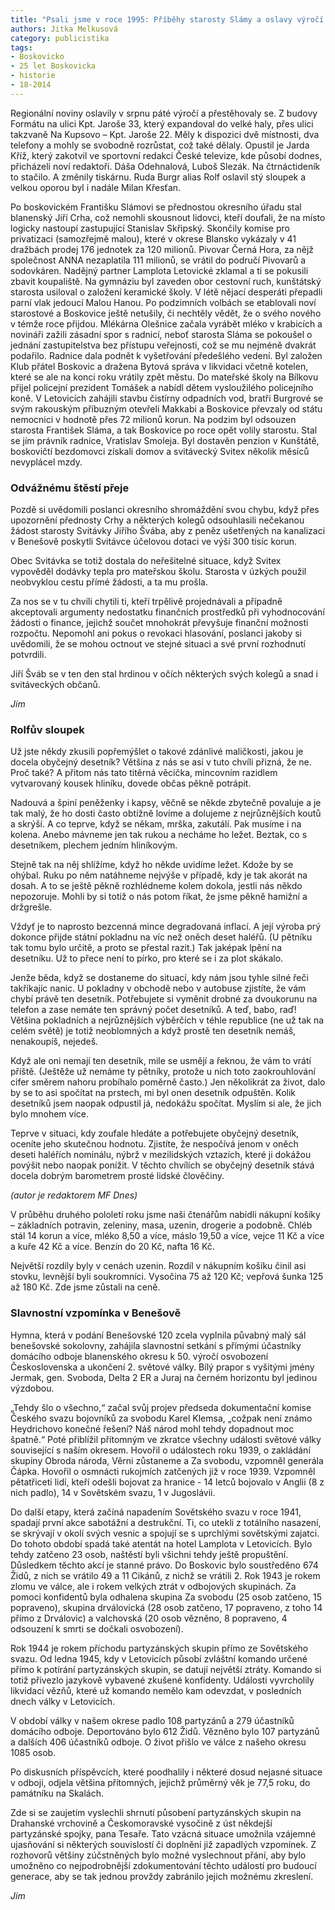 ```yaml
---
title: "Psali jsme v roce 1995: Příběhy starosty Slámy a oslavy výročí konce války"
authors: Jitka Melkusová
category: publicistika
tags:
- Boskovicko
- 25 let Boskovicka
- historie
- 18-2014
---
```


Regionální noviny oslavily v srpnu páté výročí a přestěhovaly se. Z budovy Formátu na ulici Kpt. Jaroše 33, který expandoval do velké haly, přes ulici takzvaně Na Kupsovo – Kpt. Jaroše 22. Měly k dispozici dvě místnosti, dva telefony a mohly se svobodně rozrůstat, což také dělaly. Opustil je Jarda Kříž, který zakotvil ve sportovní redakci České televize, kde působí dodnes, přicházeli noví redaktoři. Dáša Odehnalová, Luboš Slezák. Na čtrnáctideník to stačilo. A změnily tiskárnu. Ruda Burgr alias Rolf oslavil stý sloupek a velkou oporou byl i nadále Milan Křesťan.

Po boskovickém Františku Slámovi se přednostou okresního úřadu stal blanenský Jiří Crha, což nemohli skousnout lidovci, kteří doufali, že na místo logicky nastoupí zastupující Stanislav Skřipský. Skončily komise pro privatizaci (samozřejmě malou), které v okrese Blansko vykázaly v 41 dražbách prodej 176 jednotek za 120 milionů. Pivovar Černá Hora, za nějž společnost ANNA nezaplatila 111 milionů, se vrátil do područí Pivovarů a sodovkáren. Nadějný partner Lamplota Letovické zklamal a ti se pokusili zbavit koupaliště. Na gymnáziu byl zaveden obor cestovní ruch, kunštátský starosta usiloval o založení keramické školy. V létě nějací desperáti přepadli parní vlak jedoucí Malou Hanou. Po podzimních volbách se etablovali noví starostové a Boskovice ještě netušily, či nechtěly vědět, že o svého nového v témže roce přijdou. Mlékárna Olešnice začala vyrábět mléko v krabicích a novináři zažili zásadní spor s radnicí, neboť starosta Sláma se pokoušel o jednání zastupitelstva bez přístupu veřejnosti, což se mu nejméně dvakrát podařilo. Radnice dala podnět k vyšetřování předešlého vedení. Byl založen Klub přátel Boskovic a dražena Bytová správa v likvidaci včetně kotelen, které se ale na konci roku vrátily zpět městu. Do mateřské školy na Bílkovu přijel policejní prezident Tomášek a nabídl dětem vysloužilého policejního koně. V Letovicích zahájili stavbu čistírny odpadních vod, bratři Burgrové se svým rakouským příbuzným otevřeli Makkabi a Boskovice převzaly od státu nemocnici v hodnotě přes 72 milionů korun. Na podzim byl odsouzen starosta František Sláma, a tak Boskovice po roce opět volily starostu. Stal se jím právník radnice, Vratislav Smoleja. Byl dostavěn penzion v Kunštátě, boskovičtí bezdomovci získali domov a svitávecký Svitex několik měsíců nevyplácel mzdy.

### Odvážnému štěstí přeje

Pozdě si uvědomili poslanci okresního shromáždění svou chybu, když přes upozornění přednosty Crhy a některých kolegů odsouhlasili nečekanou žádost starosty Svitávky Jiřího Švába, aby z peněz ušetřených na kanalizaci v Benešově poskytli Svitávce účelovou dotaci ve výši 300 tisíc korun.

Obec Svitávka se totiž dostala do neřešitelné situace, když Svitex vypověděl dodávky tepla pro mateřskou školu. Starosta v úzkých použil neobvyklou cestu přímé žádosti, a ta mu prošla.

Za nos se v tu chvíli chytili ti, kteří trpělivě projednávali a případně akceptovali argumenty nedostatku finančních prostředků při vyhodnocování žádosti o finance, jejichž součet mnohokrát převyšuje finanční možnosti rozpočtu. Nepomohl ani pokus o revokaci hlasování, poslanci jakoby si uvědomili, že se mohou octnout ve stejné situaci a své první rozhodnutí potvrdili.

Jiří Šváb se v ten den stal hrdinou v očích některých svých kolegů a snad i svitáveckých občanů.

*Jim*

### Rolfův sloupek

Už jste někdy zkusili popřemýšlet o takové zdánlivé maličkosti, jakou je docela obyčejný desetník? Většina z nás se asi v tuto chvíli přizná, že ne. Proč také? A přitom nás tato titěrná věcička, mincovním razidlem vytvarovaný kousek hliníku, dovede občas pěkně potrápit.

Nadouvá a špiní peněženky i kapsy, věčně se někde zbytečně povaluje a je tak malý, že ho dosti často obtížně lovíme a dolujeme z nejrůznějších koutů a skrýší. A co teprve, když se někam, mrška, zakutálí. Pak musíme i na kolena. Anebo mávneme jen tak rukou a necháme ho ležet. Beztak, co s desetníkem, plechem jedním hliníkovým.

Stejně tak na něj shlížíme, když ho někde uvidíme ležet. Kdože by se ohýbal. Ruku po něm natáhneme nejvýše v případě, kdy je tak akorát na dosah. A to se ještě pěkně rozhlédneme kolem dokola, jestli nás někdo nepozoruje. Mohli by si totiž o nás potom říkat, že jsme pěkně hamižní a držgrešle.

Vždyť je to naprosto bezcenná mince degradovaná inflací. A její výroba prý dokonce přijde státní pokladnu na víc než oněch deset haléřů. (U pětníku tak tomu bylo určitě, a proto se přestal razit.) Tak jaképak lpění na desetníku. Už to přece není to pírko, pro které se i za plot skákalo.

Jenže běda, když se dostaneme do situací, kdy nám jsou tyhle silné řeči takříkajíc nanic. U pokladny v obchodě nebo v autobuse zjistíte, že vám chybí právě ten desetník. Potřebujete si vyměnit drobné za dvoukorunu na telefon a zase nemáte ten správný počet desetníků. A teď, babo, raď! Většina pokladních a nejrůznějších výběrčích v téhle republice (ne už tak na celém světě) je totiž neoblomných a když prostě ten desetník nemáš, nenakoupíš, nejedeš.

Když ale oni nemají ten desetník, mile se usmějí a řeknou, že vám to vrátí příště. (Ještěže už nemáme ty pětníky, protože u nich toto zaokrouhlování cifer směrem nahoru probíhalo poměrně často.) Jen několikrát za život, dalo by se to asi spočítat na prstech, mi byl onen desetník odpuštěn. Kolik desetníků jsem naopak odpustil já, nedokážu spočítat. Myslím si ale, že jich bylo mnohem více.

Teprve v situaci, kdy zoufale hledáte a potřebujete obyčejný desetník, oceníte jeho skutečnou hodnotu. Zjistíte, že nespočívá jenom v oněch deseti haléřích nominálu, nýbrž v mezilidských vztazích, které ji dokážou povýšit nebo naopak ponížit. V těchto chvílích se obyčejný desetník stává docela dobrým barometrem prosté lidské člověčiny.

*(autor je redaktorem MF Dnes)*

V průběhu druhého pololetí roku jsme naši čtenářům nabídli nákupní košíky – základních potravin, zeleniny, masa, uzenin, drogerie a podobně. Chléb stál 14 korun a více, mléko 8,50 a více, máslo 19,50 a více, vejce 11 Kč a více a kuře 42 Kč a více.  Benzín do 20 Kč, nafta 16 Kč.

Největší rozdíly byly v cenách uzenin. Rozdíl v nákupním košíku činil asi stovku, levnější byli soukromníci. Vysočina 75 až 120 Kč; vepřová šunka 125 až 180 Kč. Zde jsme zůstali na ceně.

### Slavnostní vzpomínka v Benešově

Hymna, která v podání Benešovské 120 zcela vyplnila půvabný malý sál benešovské sokolovny, zahájila slavnostní setkání s přímými účastníky domácího odboje blanenského okresu k 50. výročí osvobození Československa a ukončení 2. světové války. Bílý prapor s vyšitými jmény Jermak, gen. Svoboda, Delta 2 ER a Juraj na černém horizontu byl jedinou výzdobou.

„Tehdy šlo o všechno,“ začal svůj projev předseda dokumentační komise Českého svazu bojovníků za svobodu Karel Klemsa, „cožpak není známo Heydrichovo konečné řešení? Náš národ mohl tehdy dopadnout moc špatně.“ Poté přiblížil přítomným ve zkratce všechny události světové války související s naším okresem. Hovořil o událostech roku 1939, o zakládání skupiny Obroda národa, Věrni zůstaneme a Za svobodu, vzpomněl generála Čápka. Hovořil o osmnácti rukojmích zatčených již v roce 1939. Vzpomněl pětatřiceti lidí, kteří odešli bojovat za hranice - 14 letců bojovalo v Anglii (8 z nich padlo), 14 v Sovětském svazu, 1 v Jugoslávii. 

Do další etapy, která začíná napadením Sovětského svazu v roce 1941, spadají první akce sabotážní a destrukční. Ti, co utekli z totálního nasazení, se skrývají v okolí svých vesnic a spojují se s uprchlými sovětskými zajatci. Do tohoto období spadá také atentát na hotel Lamplota v Letovicích. Bylo tehdy zatčeno 23 osob, naštěstí byli všichni tehdy ještě propuštění. Důsledkem těchto akcí je stanné právo. Do Boskovic bylo soustředěno 674 Židů, z nich se vrátilo 49 a 11 Cikánů, z nichž se vrátili 2.
Rok 1943 je rokem zlomu ve válce, ale i rokem velkých ztrát v odbojových skupinách. Za pomoci konfidentů byla odhalena skupina Za svobodu (25 osob zatčeno, 15 popraveno), skupina drválovická (28 osob zatčeno, 17 popraveno, z toho 14 přímo z Drválovic) a valchovská (20 osob vězněno, 8 popraveno, 4 odsouzení k smrti se dočkali osvobození).

Rok 1944 je rokem příchodu partyzánských skupin přímo ze Sovětského svazu. Od ledna 1945, kdy v Letovicích působí zvláštní komando určené přímo k potírání partyzánských skupin, se datují největší ztráty. Komando si totiž přivezlo jazykově vybavené zkušené konfidenty. Události vyvrcholily likvidací vězňů, které už komando nemělo kam odevzdat, v posledních dnech války v Letovicích.

V období války v našem okrese padlo 108 partyzánů a 279 účastníků domácího odboje. Deportováno bylo 612 Židů. Vězněno bylo 107 partyzánů a dalších 406 účastníků odboje. O život přišlo ve válce z našeho okresu 1085 osob.

Po diskusních příspěvcích, které poodhalily i některé dosud nejasné situace v odboji, odjela většina přítomných, jejichž průměrný věk je 77,5 roku, do památníku na Skalách.

Zde si se zaujetím vyslechli shrnutí působení partyzánských skupin na Drahanské vrchovině a Českomoravské vysočině z úst někdejší partyzánské spojky, pana Tesaře. Tato vzácná situace umožnila vzájemné ujasňování si některých souvislostí či doplnění již zapadlých vzpomínek. Z rozhovorů většiny zúčstněných bylo možné vyslechnout přání, aby bylo umožněno co nejpodrobnější zdokumentování těchto událostí pro budoucí generace, aby se tak jednou provždy zabránilo jejich možnému zkreslení.

*Jim*